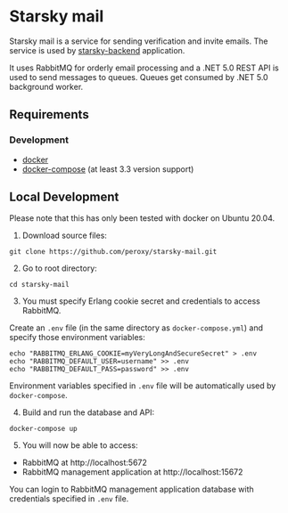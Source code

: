 # Starsky mail
 Starsky mail is a service for sending verification and invite emails. 
 The service is used by [starsky-backend](https://github.com/peroxy/starsky-backend) application.

It uses RabbitMQ for orderly email processing and a .NET 5.0 REST API is used to send messages to queues.
Queues get consumed by .NET 5.0 background worker. 

## Requirements

### Development
- [docker](https://docs.docker.com/get-docker/)
- [docker-compose](https://docs.docker.com/compose/install/) (at least 3.3 version support)


## Local Development
Please note that this has only been tested with docker on Ubuntu 20.04.

1. Download source files:

```shell script
git clone https://github.com/peroxy/starsky-mail.git
```

2. Go to root directory:

```shell script
cd starsky-mail
```

3. You must specify Erlang cookie secret and credentials to access RabbitMQ.

Create an `.env` file (in the same directory as `docker-compose.yml`) and specify those environment variables:

```shell script
echo "RABBITMQ_ERLANG_COOKIE=myVeryLongAndSecureSecret" > .env
echo "RABBITMQ_DEFAULT_USER=username" >> .env
echo "RABBITMQ_DEFAULT_PASS=password" >> .env
```

Environment variables specified in `.env` file will be automatically used by `docker-compose`.

4. Build and run the database and API:

```shell script
docker-compose up
```

5. You will now be able to access:
- RabbitMQ at http://localhost:5672
- RabbitMQ management application at http://localhost:15672

You can login to RabbitMQ management application database with credentials specified in `.env` file.
